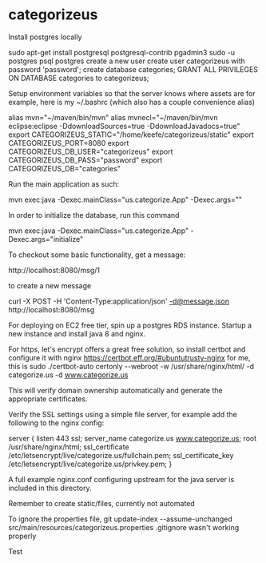 # categorizeus


Install postgres locally

 sudo apt-get install postgresql postgresql-contrib pgadmin3
sudo -u postgres psql postgres
create a new user
create user categorizeus with password 'password';
create database categories;
GRANT ALL PRIVILEGES ON DATABASE categories to categorizeus;

Setup environment variables so that the server knows where assets are
for example, here is my ~/.bashrc (which also has a couple convenience alias)

alias mvn="~/maven/bin/mvn"
alias mvnecl="~/maven/bin/mvn eclipse:eclipse -DdownloadSources=true -DdownloadJavadocs=true"
export CATEGORIZEUS_STATIC="/home/keefe/categorizeus/static"
export CATEGORIZEUS_PORT=8080
export CATEGORIZEUS_DB_USER="categorizeus"
export CATEGORIZEUS_DB_PASS="password"
export CATEGORIZEUS_DB="categories"


Run the main application as such:

 mvn exec:java -Dexec.mainClass="us.categorize.App" -Dexec.args=""

In order to initialize the database, run this command

 mvn exec:java -Dexec.mainClass="us.categorize.App" -Dexec.args="initialize"


To checkout some basic functionality, get a message:

http://localhost:8080/msg/1

to create a new message


 curl -X POST -H 'Content-Type:application/json' -d@message.json http://localhost:8080/msg
 
 For deploying on EC2 free tier, spin up a postgres RDS instance. 
 Startup a new instance and install java 8 and nginx. 
 
 For https, let's encrypt offers a great free solution, so install certbot and configure it with nginx
 https://certbot.eff.org/#ubuntutrusty-nginx
 for me, this is 
 sudo ./certbot-auto certonly --webroot -w /usr/share/nginx/html/ -d categorize.us -d www.categorize.us 
 
 This will verify domain ownership automatically and generate the appropriate certificates. 
 
 Verify the SSL settings using a simple file server, for example add the following to the nginx config:
 
 server {
    listen 443 ssl;
    server_name categorize.us www.categorize.us;
    root /usr/share/nginx/html;
    ssl_certificate /etc/letsencrypt/live/categorize.us/fullchain.pem;
    ssl_certificate_key /etc/letsencrypt/live/categorize.us/privkey.pem;
}

A full example nginx.conf configuring upstream for the java server is included in this directory. 
 
 Remember to create static/files, currently not automated

To ignore the properties file, 
git update-index --assume-unchanged src/main/resources/categorizeus.properties
.gitignore wasn't working properly

Test

